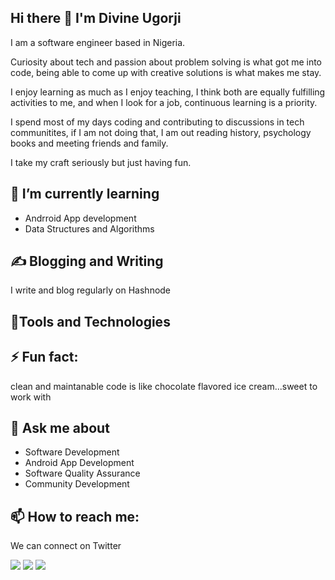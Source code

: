 ## Hi there 👋 I'm Divine Ugorji


I am a software engineer based in Nigeria.

Curiosity about tech and passion about problem solving is what got me into code, 
being able to come up with creative solutions is what makes me stay.

I enjoy learning as much as I enjoy teaching, I think both are equally fulfilling activities to me, 
and when I look for a job, continuous learning is a priority.

I spend most of my days coding and contributing to discussions in tech communitites, 
if I am not doing that, I am out reading history, psychology books and meeting friends and family.

I take my craft seriously but just having fun.

## 🌱 I’m currently learning
- Andrroid App development
- Data Structures and Algorithms

## ✍️ Blogging and Writing
I write and blog regularly on Hashnode

## 🔧Tools and Technologies


## ⚡ Fun fact: 
clean and maintanable code is like chocolate flavored ice cream...sweet to work with

## 💬 Ask me about
- Software Development
- Android App Development
- Software Quality Assurance
- Community Development

## 📫 How to reach me:
We can connect on Twitter

![](https://img.shields.io/badge/OS-Linux-https://simpleicons.org/icons/linux.svg;base64,<BASE64_DATA>)
![](https://img.shields.io/badge/Code-Java-informational?style=flat&logo=data:image/svg%2bxml;base64,<BASE64_DATA>)
![](https://img.shields.io/badge/Code-Kotlin-informational?style=flat&logo=data:image/svg%2bxml;base64,<BASE64_DATA>)

<!--
**codesuperstarr/codesuperstarr** is a ✨ _special_ ✨ repository because its `README.md` (this file) appears on your GitHub profile.

Here are some ideas to get you started:
🔭 I’m currently working on


Android development, Algorithm and data structures
- 👯 I’m looking to collaborate on ...
Open Source projects
Android Apps 
- 🤔 I’m looking for help with ...


- 😄 Pronouns: ...
- 
-->
